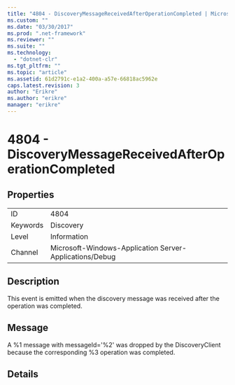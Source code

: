 ```yaml
---
title: "4804 - DiscoveryMessageReceivedAfterOperationCompleted | Microsoft Docs"
ms.custom: ""
ms.date: "03/30/2017"
ms.prod: ".net-framework"
ms.reviewer: ""
ms.suite: ""
ms.technology: 
  - "dotnet-clr"
ms.tgt_pltfrm: ""
ms.topic: "article"
ms.assetid: 61d2791c-e1a2-400a-a57e-66818ac5962e
caps.latest.revision: 3
author: "Erikre"
ms.author: "erikre"
manager: "erikre"
---
```

# 4804 - DiscoveryMessageReceivedAfterOperationCompleted
## Properties  
  
|||  
|-|-|  
|ID|4804|  
|Keywords|Discovery|  
|Level|Information|  
|Channel|Microsoft-Windows-Application Server-Applications/Debug|  
  
## Description  
 This event is emitted when the discovery message was received after the operation was completed.  
  
## Message  
 A %1 message with messageId='%2' was dropped by the DiscoveryClient because the corresponding %3 operation was completed.  
  
## Details
